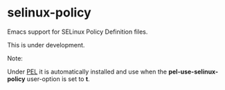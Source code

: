 # selinux-policy
Emacs support for SELinux Policy Definition files.

This is under development.

Note:

Under [PEL](https://github.com/pierre-rouleau/pel) it is automatically installed
and use when the **pel-use-selinux-policy** user-option is set to **t**.
